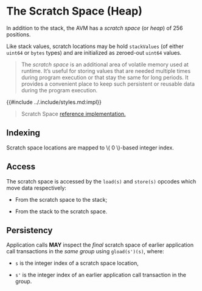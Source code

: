 # The Scratch Space (Heap)

In addition to the stack, the AVM has a _scratch space_ (or _heap_) of 256 positions.

Like stack values, scratch locations may be hold `stackValues` (of either `uint64`
or `bytes` types) and are initialized as zeroed-out `uint64` values.

> The _scratch space_ is an additional area of volatile memory used at runtime. It’s
> useful for storing values that are needed multiple times during program execution
> or that stay the same for long periods. It provides a convenient place to keep
> such persistent or reusable data during the program execution.

{{#include ../.include/styles.md:impl}}
> Scratch Space [reference implementation.](https://github.com/algorand/go-algorand/blob/b7b3e5e3c9a83cbd6bd038f4f1856039d941b958/data/transactions/logic/eval.go#L650)

## Indexing

Scratch space locations are mapped to \\( 0 \\)-based integer index.

## Access

The scratch space is accessed by the `load(s)` and `store(s)` opcodes which move
data respectively:

- From the scratch space to the stack;

- From the stack to the scratch space.

## Persistency

Application calls **MAY** inspect the _final_ scratch space of earlier application
call transactions in the _same group_ using `gload(s')(s)`, where:

- `s` is the integer index of a scratch space location,

- `s'` is the integer index of an earlier application call transaction in the group.
